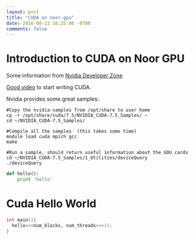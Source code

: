```yaml
---
layout: post
title: "CUDA on noor-gpu"
date: 2016-08-22 16:25:06 -0700
comments: false
---
```

# Introduction to CUDA on Noor GPU


Some information from [Nvidia Developer Zone](https://developer.nvidia.com/accelerated-computing-training)

[Good video](https://youtu.be/Ed_h2km0liI) to start writing CUDA.


Nvidia provides some great samples:

```
#Copy the nvidia-samples from /opt/share to user home
cp -r /opt/share/cuda/7.5/NVIDIA_CUDA-7.5_Samples/ ~
cd ~/NVIDIA_CUDA-7.5_Samples/

#Compile all the samples  (this takes some time)
module load cuda mpich gcc
make

#Run a sample, should return useful information about the GOU cards
cd ~/NVIDIA_CUDA-7.5_Samples/1_Utilities/deviceQuery
./deviceQuery
```

```python
def hello():
    print 'hello'
```


# Cuda Hello World
```c
int main(){
  hello<<<num_blocks, num_threads>>>();
}

```
